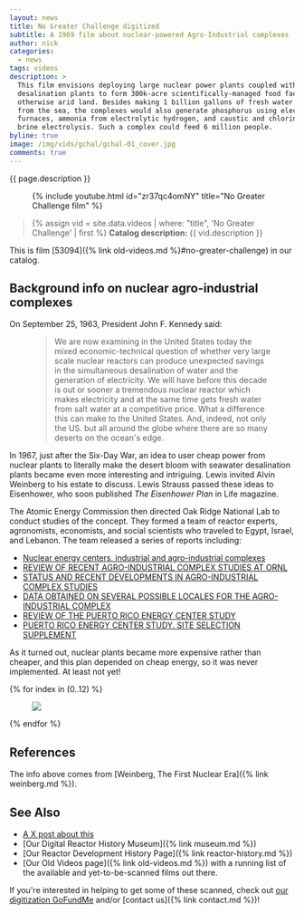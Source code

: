 ```yaml
---
layout: news
title: No Greater Challenge digitized
subtitle: A 1969 film about nuclear-powered Agro-Industrial complexes
author: nick
categories:
  - news
tags: videos
description: >
  This film envisions deploying large nuclear power plants coupled with
  desalination plants to form 300k-acre scientifically-managed food factories in
  otherwise arid land. Besides making 1 billion gallons of fresh water per day
  from the sea, the complexes would also generate phosphorus using electric
  furnaces, ammonia from electrolytic hydrogen, and caustic and chlorine from
  brine electrolysis. Such a complex could feed 6 million people.
byline: true
image: /img/vids/gchal/gchal-01_cover.jpg
comments: true
---
```


<div class="row">
<div class="col-md-8" markdown="1">

{{ page.description }}

<figure>
<div class="ratio ratio-16x9">
{% include youtube.html id="zr37qc4omNY" title="No Greater Challenge film" %}
</div>
</figure>

<blockquote class="blockquote">
{% assign vid = site.data.videos | where: "title", 'No Greater Challenge' | first %}
<b>Catalog description: </b> {{ vid.description }}
</blockquote>

This is film [53094]({% link old-videos.md %}#no-greater-challenge) in our
catalog.

## Background info on nuclear agro-industrial complexes

On September 25, 1963, President John F. Kennedy said:

<figure class="text-start">
  <blockquote class="blockquote">
We are now examining in the United States today the mixed economic-technical
question of whether very large scale nuclear reactors can produce unexpected
savings in the simultaneous desalination of water and the generation of
electricity. We will have before this decade is out or sooner a tremendous
nuclear reactor which makes electricity and at the same time gets fresh water
from salt water at a competitive price. What a difference this can make to the
United States. And, indeed, not only the US. but all around the globe where
there are so many deserts on the ocean's edge.
</blockquote>
</figure>

In 1967, just after the Six-Day War, an idea to user cheap power from nuclear
plants to literally make the desert bloom with seawater desalination plants
became even more interesting and intriguing. Lewis invited Alvin Weinberg to his
estate to discuss. Lewis Strauss passed these ideas to Eisenhower, who soon
published _The Eisenhower Plan_ in Life magazine.

The Atomic Energy Commission then directed Oak Ridge National Lab to conduct
studies of the concept. They formed a team of reactor experts, agronomists,
economists, and social scientists who traveled to Egypt, Israel, and Lebanon.
The team released a series of reports including:

- [Nuclear energy centers, industrial and agro-industrial complexes](https://www.osti.gov/biblio/5173182)
- [REVIEW OF RECENT AGRO-INDUSTRIAL COMPLEX STUDIES AT ORNL](https://www.osti.gov/biblio/4712131)
- [STATUS AND RECENT DEVELOPMENTS IN AGRO-INDUSTRIAL COMPLEX STUDIES](https://www.osti.gov/biblio/4125691)
- [DATA OBTAINED ON SEVERAL POSSIBLE LOCALES FOR THE AGRO-INDUSTRIAL COMPLEX](https://www.osti.gov/biblio/4043681)
- [REVIEW OF THE PUERTO RICO ENERGY CENTER STUDY](https://www.osti.gov/biblio/4703297)
- [PUERTO RICO ENERGY CENTER STUDY. SITE SELECTION SUPPLEMENT](https://www.osti.gov/biblio/4746862)

As it turned out, nuclear plants became more expensive rather than cheaper, and this
plan depended on cheap energy, so it was never implemented. At least not yet!

</div>
</div>

<div class="row">
<div class="col-md-12" markdown="1">

<div class="row">
 {% for index in (0..12) %} 
  <div class="col col-3 col-sm-4 col-xs-2 col-md-2 col-lg-2 col-xl-2 p-0">
    <figure class="figure p-0 m-0">
      <a
        href="/img/vids/gchal/gchal-{{index| prepend: '00' | slice: -2, 2 }}.jpg"
      >
        <img
          src="/img/vids/gchal/gchal-{{index | prepend: '00' | slice: -2, 2 }}_sm.jpg"
          class="img-fluid p-0"
        />
      </a>
    </figure>
  </div>
 {% endfor %}
  </div>
</div>
</div>

<div class="row">
<div class="col-md-8" markdown="1">

## References

The info above comes from [Weinberg, The First Nuclear Era]({% link weinberg.md %}).

## See Also

- [A X post about this](https://x.com/whatisnuclear/status/1884927036738929074)
- [Our Digital Reactor History Museum]({% link museum.md %})
- [Our Reactor Development History Page]({% link reactor-history.md %})
- [Our Old Videos page]({% link old-videos.md %}) with a running list of the
  available and yet-to-be-scanned films out there.

If you're interested in helping to get some of these scanned, check out [our
digitization
GoFundMe](https://www.gofundme.com/f/the-digitization-of-old-nuclear-energy-videos)
and/or [contact us]({% link contact.md %})!

</div>
</div>
